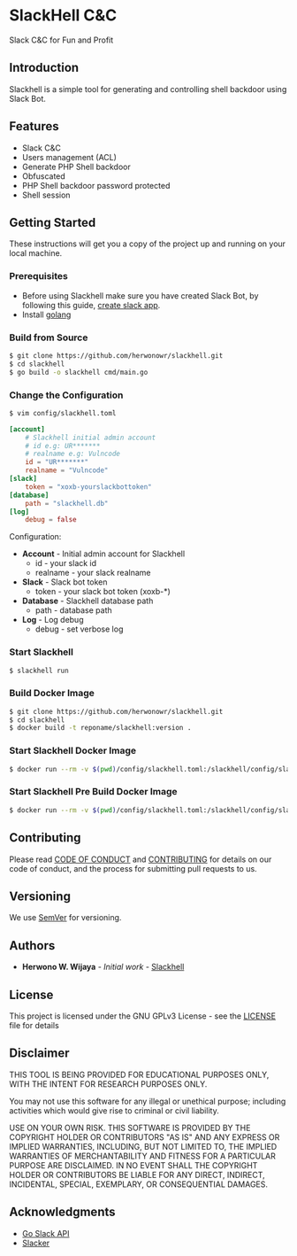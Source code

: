 # SlackHell C&C

Slack C&C for Fun and Profit

## Introduction

Slackhell is a simple tool for generating and controlling shell backdoor using Slack Bot.

## Features

* Slack C&C
* Users management (ACL)
* Generate PHP Shell backdoor
* Obfuscated
* PHP Shell backdoor password protected
* Shell session

## Getting Started

These instructions will get you a copy of the project up and running on your local machine.

### Prerequisites

* Before using Slackhell make sure you have created Slack Bot, by following this guide, [create slack app](https://api.slack.com/start/overview).
* Install [golang](https://golang.org/doc/install)

### Build from Source

```bash
$ git clone https://github.com/herwonowr/slackhell.git
$ cd slackhell
$ go build -o slackhell cmd/main.go
```

### Change the Configuration

```bash
$ vim config/slackhell.toml
```

```toml
[account]
    # Slackhell initial admin account
    # id e.g: UR*******
    # realname e.g: Vulncode
    id = "UR*******"
    realname = "Vulncode"
[slack]
    token = "xoxb-yourslackbottoken"
[database]
    path = "slackhell.db"
[log]
    debug = false
```

Configuration:

* **Account** - Initial admin account for Slackhell
  * id - your slack id
  * realname - your slack realname
* **Slack** - Slack bot token
  * token - your slack bot token (xoxb-*)
* **Database** - Slackhell database path
  * path - database path
* **Log** - Log debug
  * debug - set verbose log

### Start Slackhell

```bash
$ slackhell run
```

### Build Docker Image

```bash
$ git clone https://github.com/herwonowr/slackhell.git
$ cd slackhell
$ docker build -t reponame/slackhell:version .
```

### Start Slackhell Docker Image

```bash
$ docker run --rm -v $(pwd)/config/slackhell.toml:/slackhell/config/slackhell.toml -v $(pwd)/db:/slackhell/db reponame/slackhell:version
```

### Start Slackhell Pre Build Docker Image

```bash
$ docker run --rm -v $(pwd)/config/slackhell.toml:/slackhell/config/slackhell.toml -v $(pwd)/db:/slackhell/db herwonowr/slackhell:v1.0.0
```

## Contributing

Please read [CODE OF CONDUCT](CODE_OF_CONDUCT.md) and [CONTRIBUTING](CONTRIBUTING.md) for details on our code of conduct, and the process for submitting pull requests to us.

## Versioning

We use [SemVer](http://semver.org/) for versioning.

## Authors

* **Herwono W. Wijaya** - *Initial work* - [Slackhell](https://github.com/herwonowr/slackhell)

## License

This project is licensed under the GNU GPLv3 License - see the [LICENSE](LICENSE) file for details

## Disclaimer

THIS TOOL IS BEING PROVIDED FOR EDUCATIONAL PURPOSES ONLY, WITH THE INTENT FOR RESEARCH PURPOSES ONLY.

You may not use this software for any illegal or unethical purpose; including activities which would give rise to criminal or civil liability.

USE ON YOUR OWN RISK. THIS SOFTWARE IS PROVIDED BY THE COPYRIGHT HOLDER OR CONTRIBUTORS "AS IS" AND ANY EXPRESS OR IMPLIED WARRANTIES, INCLUDING, BUT NOT LIMITED TO, THE IMPLIED WARRANTIES OF MERCHANTABILITY AND FITNESS FOR A PARTICULAR PURPOSE ARE DISCLAIMED. IN NO EVENT SHALL THE COPYRIGHT HOLDER OR CONTRIBUTORS BE LIABLE FOR ANY DIRECT, INDIRECT, INCIDENTAL, SPECIAL, EXEMPLARY, OR CONSEQUENTIAL DAMAGES.

## Acknowledgments

* [Go Slack API](https://github.com/nlopes/slack)
* [Slacker](https://github.com/shomali11/slacker)